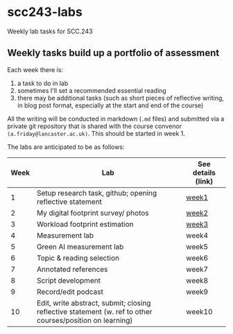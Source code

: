 # scc243-labs
Weekly lab tasks for SCC.243

## Weekly tasks build up a portfolio of assessment

Each week there is:

1. a task to do in lab
2. sometimes I'll set a recommended essential reading
3. there may be additional tasks (such as short pieces of reflective writing, in blog post format, especially at the start and end of the course)

All the writing will be conducted in markdown (`.md` files) and submitted via a private git repository that is shared with the course convenor `(a.friday@lancaster.ac.uk)`.  This should be started in week 1.

The labs are anticipated to be as follows:

| Week | Lab | See details (link) |
| ---  | --- | --- |
| 1 | Setup research task, github; opening reflective statement | [week1](week1) |
| 2 | My digital footprint survey/ photos | [week2](week2) |
| 3 | Workload footprint estimation | [week3](week3) |
| 4 | Measurement lab | week4<!-- [week4](week4) --> |
| 5 | Green AI measurement lab | week5<!-- [week5](week5) --> |
| 6 | Topic & reading selection | week6<!-- [week6](week6) --> |
| 7 | Annotated references | week7<!-- [week7](week7) --> |
| 8 | Script development  | week8<!-- [week8](week8) --> |
| 9 | Record/edit podcast | week9<!-- [week9](week9) --> |
| 10 | Edit, write abstract, submit; closing reflective statement (w. ref to other courses/position on learning) | week10<!-- [week10](week10) --> |
